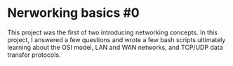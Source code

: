 # Nerworking basics #0 #
This project was the first of two introducing networking concepts. In this project, I answered a few questions and wrote a few bash scripts ultimately learning about the OSI model, LAN and WAN networks, and TCP/UDP data transfer protocols.

